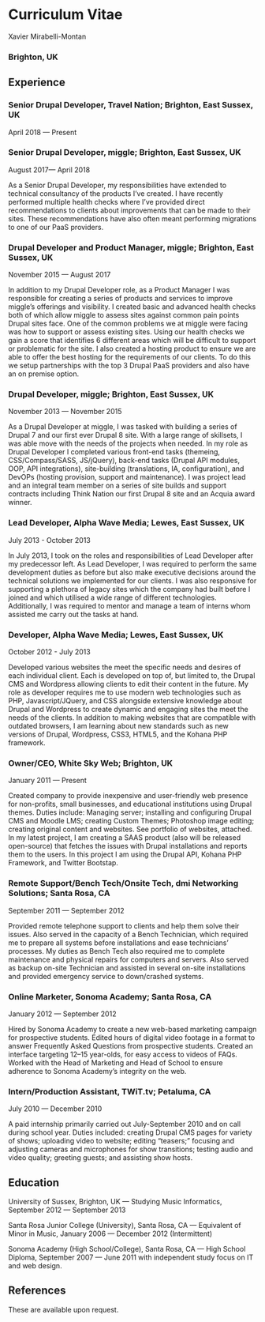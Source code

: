 
# Curriculum Vitae

Xavier Mirabelli-Montan

### Brighton, UK

## Experience

### Senior Drupal Developer, Travel Nation; Brighton, East Sussex, UK

April 2018 — Present

### Senior Drupal Developer, miggle; Brighton, East Sussex, UK

August 2017— April 2018

As a Senior Drupal Developer, my responsibilities have extended to technical consultancy of the products I’ve created. I have recently performed multiple health checks where I’ve provided direct recommendations to clients about improvements that can be made to their sites. These recommendations have also often meant performing migrations to one of our PaaS providers.

### Drupal **Developer and Product Manager, miggle; Brighton, East Sussex, UK**

November 2015 — August 2017

In addition to my Drupal Developer role, as a Product Manager I was responsible for creating a series of products and services to improve miggle’s offerings and visibility. I created basic and advanced health checks both of which allow miggle to assess sites against common pain points Drupal sites face. One of the common problems we at miggle were facing was how to support or assess existing sites. Using our health checks we gain a score that identifies 6 different areas which will be difficult to support or problematic for the site. I also created a hosting product to ensure we are able to offer the best hosting for the requirements of our clients. To do this we setup partnerships with the top 3 Drupal PaaS providers and also have an on premise option.

### Drupal **Developer, miggle; Brighton, East Sussex, UK**

November 2013 — November 2015

As a Drupal Developer at miggle, I was tasked with building a series of Drupal 7 and our first ever Drupal 8 site. With a large range of skillsets, I was able move with the needs of the projects when needed. In my role as Drupal Developer I completed various front-end tasks (themeing, CSS/Compass/SASS, JS/jQuery), back-end tasks (Drupal API modules, OOP, API integrations), site-building (translations, IA, configuration), and DevOPs (hosting provision, support and maintenance). I was project lead and an integral team member on a series of site builds and support contracts including Think Nation our first Drupal 8 site and an Acquia award winner.

### **Lead Developer, Alpha Wave Media; Lewes, East Sussex, UK**

July 2013 - October 2013

In July 2013, I took on the roles and responsibilities of Lead Developer after my predecessor left. As Lead Developer, I was required to perform the same development duties as before but also make executive decisions around the technical solutions we implemented for our clients. I was also responsive for supporting a plethora of legacy sites which the company had built before I joined and which utilised a wide range of different technologies. Additionally, I was required to mentor and manage a team of interns whom assisted me carry out the tasks at hand.

### **Developer, Alpha Wave Media; Lewes, East Sussex, UK**

October 2012 - July 2013

Developed various websites the meet the specific needs and desires of each individual client. Each is developed on top of, but limited to, the Drupal CMS and Wordpress allowing clients to edit their content in the future. My role as developer requires me to use modern web technologies such as PHP, Javascript/JQuery, and CSS alongside extensive knowledge about Drupal and Wordpress to create dynamic and engaging sites the meet the needs of the clients. In addition to making websites that are compatible with outdated browsers, I am learning about new standards such as new versions of Drupal, Wordpress, CSS3, HTML5, and the Kohana PHP framework.

### Owner/CEO, White Sky Web; Brighton, UK

January 2011 — Present

Created company to provide inexpensive and user-friendly web presence for non-profits, small businesses, and educational institutions using Drupal themes. Duties include: Managing server; installing and configuring Drupal CMS and Moodle LMS; creating Custom Themes; Photoshop image editing; creating original content and websites. See portfolio of websites, attached. In my latest project, I am creating a SAAS product (also will be released open-source) that fetches the issues with Drupal installations and reports them to the users. In this project I am using the Drupal API, Kohana PHP Framework, and Twitter Bootstap.

### Remote Support/Bench Tech/Onsite Tech, dmi Networking Solutions; Santa Rosa, CA

September 2011 — September 2012

Provided remote telephone support to clients and help them solve their issues. Also served in the capacity of a Bench Technician, which required me to prepare all systems before installations and ease technicians’ processes. My duties as Bench Tech also required me to complete maintenance and physical repairs for computers and servers. Also served as backup on-site Technician and assisted in several on-site installations and provided emergency service to down/crashed systems.

### Online Marketer, Sonoma Academy; Santa Rosa, CA

January 2012 — September 2012

Hired by Sonoma Academy to create a new web-based marketing campaign for prospective students. Edited hours of digital video footage in a format to answer Frequently Asked Questions from prospective students. Created an interface targeting 12–15 year-olds, for easy access to videos of FAQs. Worked with the Head of Marketing and Head of School to ensure adherence to Sonoma Academy’s integrity on the web.

### Intern/Production Assistant, TWiT.tv; Petaluma, CA

July 2010 — December 2010

A paid internship primarily carried out July-September 2010 and on call during school year. Duties included: creating Drupal CMS pages for variety of shows; uploading video to website; editing “teasers;” focusing and adjusting cameras and microphones for show transitions; testing audio and video quality; greeting guests; and assisting show hosts.

## **Education**

University of Sussex, Brighton, UK — Studying Music Informatics, September 2012 — September 2013

Santa Rosa Junior College (University), Santa Rosa, CA — Equivalent of Minor in Music, January 2006 — December 2012 (Intermittent)

Sonoma Academy (High School/College), Santa Rosa, CA — High School Diploma, September 2007 — June 2011 with independent study focus on IT and web design.

## References

These are available upon request.
